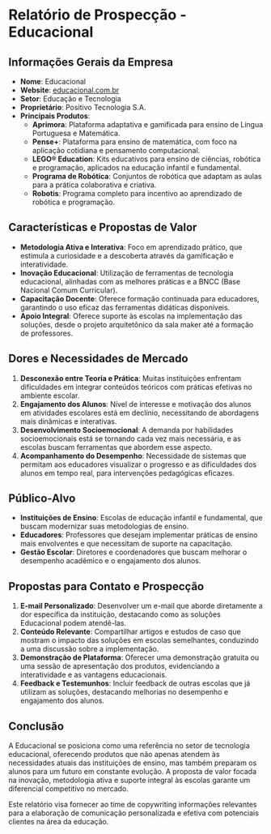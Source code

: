 # Relatório de Prospecção - Educacional

## Informações Gerais da Empresa
- **Nome**: Educacional
- **Website**: [educacional.com.br](http://educacional.com.br)
- **Setor**: Educação e Tecnologia
- **Proprietário**: Positivo Tecnologia S.A.
- **Principais Produtos**:
  - **Aprimora**: Plataforma adaptativa e gamificada para ensino de Língua Portuguesa e Matemática.
  - **Pense+**: Plataforma para ensino de matemática, com foco na aplicação cotidiana e pensamento computacional.
  - **LEGO® Education**: Kits educativos para ensino de ciências, robótica e programação, aplicados na educação infantil e fundamental.
  - **Programa de Robótica**: Conjuntos de robótica que adaptam as aulas para a prática colaborativa e criativa.
  - **Robotis**: Programa completo para incentivo ao aprendizado de robótica e programação.

## Características e Propostas de Valor
- **Metodologia Ativa e Interativa**: Foco em aprendizado prático, que estimula a curiosidade e a descoberta através da gamificação e interatividade.
- **Inovação Educacional**: Utilização de ferramentas de tecnologia educacional, alinhadas com as melhores práticas e a BNCC (Base Nacional Comum Curricular).
- **Capacitação Docente**: Oferece formação continuada para educadores, garantindo o uso eficaz das ferramentas didáticas disponíveis.
- **Apoio Integral**: Oferece suporte às escolas na implementação das soluções, desde o projeto arquitetônico da sala maker até a formação de professores.

## Dores e Necessidades de Mercado
1. **Desconexão entre Teoria e Prática**: Muitas instituições enfrentam dificuldades em integrar conteúdos teóricos com práticas efetivas no ambiente escolar.
2. **Engajamento dos Alunos**: Nível de interesse e motivação dos alunos em atividades escolares está em declínio, necessitando de abordagens mais dinâmicas e interativas.
3. **Desenvolvimento Socioemocional**: A demanda por habilidades socioemocionais está se tornando cada vez mais necessária, e as escolas buscam ferramentas que abordem esse aspecto.
4. **Acompanhamento do Desempenho**: Necessidade de sistemas que permitam aos educadores visualizar o progresso e as dificuldades dos alunos em tempo real, para intervenções pedagógicas eficazes.

## Público-Alvo
- **Instituições de Ensino**: Escolas de educação infantil e fundamental, que buscam modernizar suas metodologias de ensino.
- **Educadores**: Professores que desejam implementar práticas de ensino mais envolventes e que necessitam de suporte na capacitação.
- **Gestão Escolar**: Diretores e coordenadores que buscam melhorar o desempenho acadêmico e o engajamento dos alunos.

## Propostas para Contato e Prospecção
1. **E-mail Personalizado**: Desenvolver um e-mail que aborde diretamente a dor específica da instituição, destacando como as soluções Educacional podem atendê-las.
2. **Conteúdo Relevante**: Compartilhar artigos e estudos de caso que mostram o impacto das soluções em escolas semelhantes, conduzindo a uma discussão sobre a implementação.
3. **Demonstração de Plataforma**: Oferecer uma demonstração gratuita ou uma sessão de apresentação dos produtos, evidenciando a interatividade e as vantagens educacionais.
4. **Feedback e Testemunhos**: Incluir feedback de outras escolas que já utilizam as soluções, destacando melhorias no desempenho e engajamento dos alunos.

## Conclusão
A Educacional se posiciona como uma referência no setor de tecnologia educacional, oferecendo produtos que não apenas atendem às necessidades atuais das instituições de ensino, mas também preparam os alunos para um futuro em constante evolução. A proposta de valor focada na inovação, metodologia ativa e suporte integral às escolas garante um diferencial competitivo no mercado.

Este relatório visa fornecer ao time de copywriting informações relevantes para a elaboração de comunicação personalizada e efetiva com potenciais clientes na área da educação.
